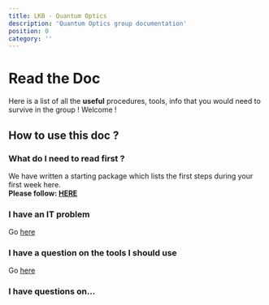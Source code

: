 ```yaml
---
title: LKB - Quantum Optics
description: 'Quantum Optics group documentation'
position: 0
category: ''
---
```


# Read the Doc

<alert type="success">
Here is a list of all the <strong>useful</strong> procedures, tools, info that you would need to survive in the group ! Welcome !
</alert>

## How to use this doc ?
### What do I need to read first ? 
We have written a starting package which lists the first steps during your first week here.\
**Please follow: [HERE](/StartingPackage/starting)** 


### I have an IT problem
Go [here](/StartingPackage/Computers_and_network)

### I have a question on the tools I should use
Go [here](/StartingPackage/Tools)

### I have questions on...